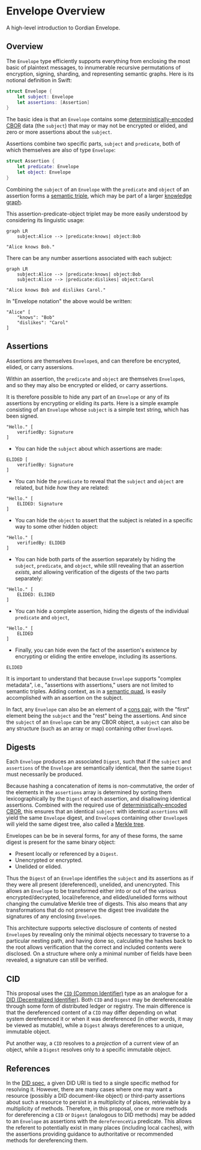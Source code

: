 # Envelope Overview

A high-level introduction to Gordian Envelope.

## Overview

The `Envelope` type efficiently supports everything from enclosing the most basic of plaintext messages, to innumerable recursive permutations of encryption, signing, sharding, and representing semantic graphs. Here is its notional definition in Swift:

```swift
struct Envelope {
    let subject: Envelope
    let assertions: [Assertion]
}
```

The basic idea is that an `Envelope` contains some [deterministically-encoded CBOR](https://www.rfc-editor.org/rfc/rfc8949.html#name-deterministically-encoded-c) data (the `subject`) that may or may not be encrypted or elided, and zero or more assertions about the `subject`.

Assertions combine two specific parts, `subject` and `predicate`, both of which themselves are also of type `Envelope`:

```swift
struct Assertion {
    let predicate: Envelope
    let object: Envelope
}
```

Combining the `subject` of an `Envelope` with the `predicate` and `object` of an assertion forms a [semantic triple](https://en.wikipedia.org/wiki/Semantic_triple), which may be part of a larger [knowledge graph](https://en.wikipedia.org/wiki/Knowledge_graph).

This assertion-predicate-object triplet may be more easily understood by considering its linguistic usage:

```mermaid
graph LR
    subject:Alice --> |predicate:knows| object:Bob
```

```
"Alice knows Bob."
```

There can be any number assertions associated with each subject:

```mermaid
graph LR
    subject:Alice --> |predicate:knows| object:Bob
    subject:Alice --> |predicate:dislikes| object:Carol
```

```
"Alice knows Bob and dislikes Carol."
```

In "Envelope notation" the above would be written:

```
"Alice" [
    "knows": "Bob"
    "dislikes": "Carol"
]
```

## Assertions

Assertions are themselves `Envelope`s, and can therefore be encrypted, elided, or carry assersions.

Within an assertion, the `predicate` and `object` are themselves `Envelope`s, and so they may also be encrypted or elided, or carry assertions.

It is therefore possible to hide any part of an `Envelope` or any of its assertions by encrypting or eliding its parts. Here is a simple example consisting of an `Envelope` whose `subject` is a simple text string, which has been signed.

```
"Hello." [
    verifiedBy: Signature
]
```

* You can hide the `subject` about which assertions are made:

```
ELIDED [
    verifiedBy: Signature
]
```

* You can hide the `predicate` to reveal that the `subject` and `object` are related, but hide *how* they are related:

```
"Hello." [
    ELIDED: Signature
]
```

* You can hide the `object` to assert that the subject is related in a specific way to some other hidden object:

```
"Hello." [
    verifiedBy: ELIDED
]
```

* You can hide both parts of the assertion separately by hiding the `subject`, `predicate`, and `object`, while still revealing that an assertion *exists*, and allowing verification of the digests of the two parts separately:

```
"Hello." [
    ELIDED: ELIDED
]
```

* You can hide a complete assertion, hiding the digests of the individual `predicate` and `object`,

```
"Hello." [
    ELIDED
]
```

* Finally, you can hide even the fact of the assertion's existence by encrypting or eliding the entire envelope, including its assertions.

```
ELIDED
```

It is important to understand that because `Envelope` supports "complex metadata", i.e., "assertions with assertions," users are not limited to semantic triples. Adding context, as in a [semantic quad](https://en.wikipedia.org/wiki/Named_graph#Named_graphs_and_quads), is easily accomplished with an assertion on the subject.

In fact, any `Envelope` can also be an element of a [cons pair](https://en.wikipedia.org/wiki/Cons), with the "first" element being the `subject` and the "rest" being the assertions. And since the `subject` of an `Envelope` can be any CBOR object, a `subject` can also be any structure (such as an array or map) containing other `Envelope`s.

## Digests

Each `Envelope` produces an associated `Digest`, such that if the `subject` and `assertions` of the `Envelope` are semantically identical, then the same `Digest` must necessarily be produced.

Because hashing a concatenation of items is non-commutative, the order of the elements in the `assertions` array is determined by sorting them lexicographically by the `Digest` of each assertion, and disallowing identical assertions. Combined with the required use of [deterministically-encoded CBOR](https://www.rfc-editor.org/rfc/rfc8949.html#name-deterministically-encoded-c), this ensures that an identical `subject` with identical `assertions` will yield the same `Envelope` digest, and `Envelope`s containing other `Envelope`s will yield the same digest tree, also called a [Merkle tree](https://en.wikipedia.org/wiki/Merkle_tree).

Envelopes can be be in several forms, for any of these forms, the same digest is present for the same binary object:

* Present locally or referenced by a `Digest`.
* Unencrypted or encrypted.
* Unelided or elided.

Thus the `Digest` of an `Envelope` identifies the `subject` and its assertions as if they were all present (dereferenced), unelided, and unencrypted. This allows an `Envelope` to be transformed either into or out of the various encrypted/decrypted, local/reference, and elided/unelided forms without changing the cumulative Merkle tree of digests. This also means that any transformations that do not preserve the digest tree invalidate the signatures of any enclosing `Envelope`s.

This architecture supports selective disclosure of contents of nested `Envelope`s by revealing only the minimal objects necessary to traverse to a particular nesting path, and having done so, calculating the hashes back to the root allows verification that the correct and included contents were disclosed. On a structure where only a minimal number of fields have been revealed, a signature can still be verified.

## CID

This proposal uses the [`CID` (Common Identifier)](https://github.com/BlockchainCommons/Research/blob/master/papers/bcr-2022-002-cid-common-identifier.md) type as an analogue for a [DID (Decentralized Identifier)](https://www.w3.org/TR/did-core). Both `CID` and `Digest` may be dereferenceable through some form of distributed ledger or registry. The main difference is that the dereferenced content of a `CID` may differ depending on what system dereferenced it or when it was dereferenced (in other words, it may be viewed as mutable), while a `Digest` always dereferences to a unique, immutable object.

Put another way, a `CID` resolves to a *projection* of a current view of an object, while a `Digest` resolves only to a specific immutable object.

## References

In the [DID spec](https://www.w3.org/TR/did-core/), a given DID URI is tied to a single specific method for resolving it. However, there are many cases where one may want a resource (possibly a DID document-like object) or third-party assertions about such a resource to persist in a multiplicity of places, retrievable by a multiplicity of methods. Therefore, in this proposal, one or more methods for dereferencing a `CID` or `Digest` (analogous to DID methods) may be added to an `Envelope` as assertions with the `dereferenceVia` predicate. This allows the referent to potentially exist in many places (including local caches), with the assertions providing guidance to authoritative or recommended methods for dereferencing them.

